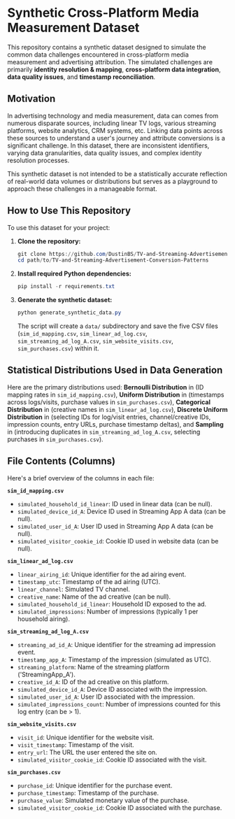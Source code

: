 # Synthetic Cross-Platform Media Measurement Dataset

This repository contains a synthetic dataset designed to simulate the common data challenges encountered in cross-platform media measurement and advertising attribution. The simulated challenges are primarily **identity resolution & mapping**, **cross-platform data integration**, **data quality issues**, and **timestamp reconciliation**.

## Motivation

In advertising technology and media measurement, data can comes from numerous disparate sources, including linear TV logs, various streaming platforms, website analytics, CRM systems, etc. Linking data points across these sources to understand a user's journey and attribute conversions is a significant challenge. In this dataset, there are inconsistent identifiers, varying data granularities, data quality issues, and complex identity resolution processes.

This synthetic dataset is not intended to be a statistically accurate reflection of real-world data volumes or distributions but serves as a playground to approach these challenges in a manageable format.

## How to Use This Repository

To use this dataset for your project:

1.  **Clone the repository:**
    ```Powershell
    git clone https://github.com/DustinBS/TV-and-Streaming-Advertisement-Conversion-Patterns
    cd path/to/TV-and-Streaming-Advertisement-Conversion-Patterns
    ```
2.  **Install required Python dependencies:**
    ```Powershell
    pip install -r requirements.txt
    ```
3.  **Generate the synthetic dataset:**
    ```Powershell
    python generate_synthetic_data.py
    ```
    The script will create a `data/` subdirectory and save the five CSV files (`sim_id_mapping.csv`, `sim_linear_ad_log.csv`, `sim_streaming_ad_log_A.csv`, `sim_website_visits.csv`, `sim_purchases.csv`) within it.

## Statistical Distributions Used in Data Generation

Here are the primary distributions used: **Bernoulli Distribution** in (ID mapping rates in `sim_id_mapping.csv`), **Uniform Distribution** in (timestamps across logs/visits, purchase values in `sim_purchases.csv`), **Categorical Distribution** in (creative names in `sim_linear_ad_log.csv`), **Discrete Uniform Distribution** in (selecting IDs for log/visit entries, channel/creative IDs, impression counts, entry URLs, purchase timestamp deltas), and **Sampling** in (introducing duplicates in `sim_streaming_ad_log_A.csv`, selecting purchases in `sim_purchases.csv`).

## File Contents (Columns)

Here's a brief overview of the columns in each file:

**`sim_id_mapping.csv`**
* `simulated_household_id_linear`: ID used in linear data (can be null).
* `simulated_device_id_A`: Device ID used in Streaming App A data (can be null).
* `simulated_user_id_A`: User ID used in Streaming App A data (can be null).
* `simulated_visitor_cookie_id`: Cookie ID used in website data (can be null).

**`sim_linear_ad_log.csv`**
* `linear_airing_id`: Unique identifier for the ad airing event.
* `timestamp_utc`: Timestamp of the ad airing (UTC).
* `linear_channel`: Simulated TV channel.
* `creative_name`: Name of the ad creative (can be null).
* `simulated_household_id_linear`: Household ID exposed to the ad.
* `simulated_impressions`: Number of impressions (typically 1 per household airing).

**`sim_streaming_ad_log_A.csv`**
* `streaming_ad_id_A`: Unique identifier for the streaming ad impression event.
* `timestamp_app_A`: Timestamp of the impression (simulated as UTC).
* `streaming_platform`: Name of the streaming platform ('StreamingApp_A').
* `creative_id_A`: ID of the ad creative on this platform.
* `simulated_device_id_A`: Device ID associated with the impression.
* `simulated_user_id_A`: User ID associated with the impression.
* `simulated_impressions_count`: Number of impressions counted for this log entry (can be > 1).

**`sim_website_visits.csv`**
* `visit_id`: Unique identifier for the website visit.
* `visit_timestamp`: Timestamp of the visit.
* `entry_url`: The URL the user entered the site on.
* `simulated_visitor_cookie_id`: Cookie ID associated with the visit.

**`sim_purchases.csv`**
* `purchase_id`: Unique identifier for the purchase event.
* `purchase_timestamp`: Timestamp of the purchase.
* `purchase_value`: Simulated monetary value of the purchase.
* `simulated_visitor_cookie_id`: Cookie ID associated with the purchase.

